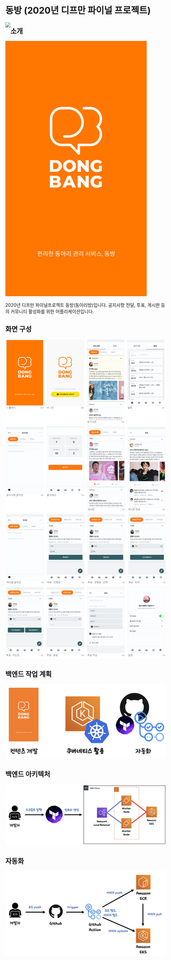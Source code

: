 # 동방 (2020년 디프만 파이널 프로젝트)

<img align="left" src="https://github.com/yonghochoi/depromeet-dongbang/workflows/Go/badge.svg">

## 소개

![](img/동방1.png)

2020년 디프만 파이널프로젝트 동방(동아리방)입니다.
공지사항 전달, 투표, 게시판 등의 커뮤니티 활성화를 위한 어플리케이션입니다.

## 화면 구성

![](img/동방2.png)
![](img/동방3.png)
![](img/동방4.png)
![](img/동방5.png)

## 백엔드 작업 계획

![](img/dongbang_backend_goal.png)

## 백엔드 아키텍처

![](img/dongbang_backend_architecture.png)

## 자동화

![](img/dongbang_cicd.png)
